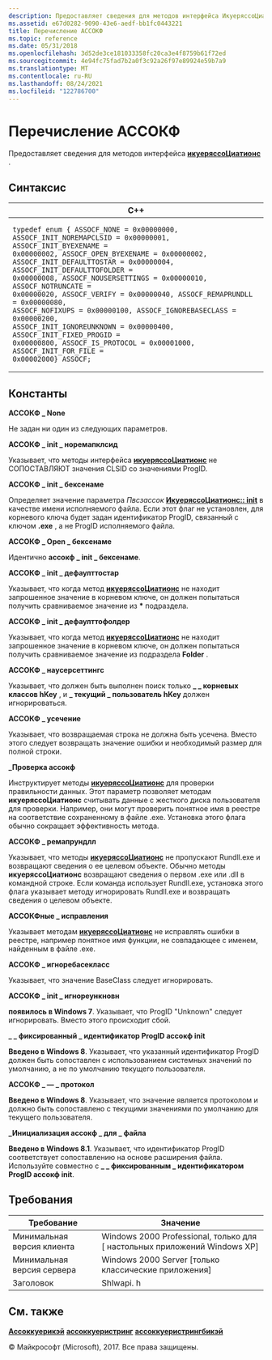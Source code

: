 ```yaml
---
description: Предоставляет сведения для методов интерфейса ИкуеряссоЦиатионс.
ms.assetid: e67d0282-9090-43e6-aedf-bb1fc0443221
title: Перечисление АССОКФ
ms.topic: reference
ms.date: 05/31/2018
ms.openlocfilehash: 3d52de3ce181033358fc20ca3e4f8759b61f72ed
ms.sourcegitcommit: 4e94fc75fad7b2a0f3c92a26f97e89924e59b7a9
ms.translationtype: MT
ms.contentlocale: ru-RU
ms.lasthandoff: 08/24/2021
ms.locfileid: "122786700"
---
```

# <a name="assocf-enumeration"></a>Перечисление АССОКФ

Предоставляет сведения для методов интерфейса [**икуеряссоЦиатионс**](/windows/win32/api/shlwapi/nn-shlwapi-iqueryassociations) .

## <a name="syntax"></a>Синтаксис




| C++ | 
|-----|
| <pre><code>typedef enum  {   ASSOCF_NONE                  = 0x00000000,  ASSOCF_INIT_NOREMAPCLSID     = 0x00000001,  ASSOCF_INIT_BYEXENAME        = 0x00000002,  ASSOCF_OPEN_BYEXENAME        = 0x00000002,  ASSOCF_INIT_DEFAULTTOSTAR    = 0x00000004,  ASSOCF_INIT_DEFAULTTOFOLDER  = 0x00000008,  ASSOCF_NOUSERSETTINGS        = 0x00000010,  ASSOCF_NOTRUNCATE            = 0x00000020,  ASSOCF_VERIFY                = 0x00000040,  ASSOCF_REMAPRUNDLL           = 0x00000080,  ASSOCF_NOFIXUPS              = 0x00000100,  ASSOCF_IGNOREBASECLASS       = 0x00000200,  ASSOCF_INIT_IGNOREUNKNOWN    = 0x00000400,  ASSOCF_INIT_FIXED_PROGID     = 0x00000800,  ASSOCF_IS_PROTOCOL           = 0x00001000,  ASSOCF_INIT_FOR_FILE         = 0x00002000} ASSOCF;</code></pre> | 




## <a name="constants"></a>Константы

 <span id="ASSOCF_NONE"></span><span id="assocf_none"></span>**АССОКФ \_ None** 

Не задан ни один из следующих параметров.

 <span id="ASSOCF_INIT_NOREMAPCLSID"></span><span id="assocf_init_noremapclsid"></span>**АССОКФ \_ init \_ норемапклсид** 

Указывает, что методы интерфейса [**икуеряссоЦиатионс**](/windows/win32/api/shlwapi/nn-shlwapi-iqueryassociations) не СОПОСТАВЛЯЮТ значения CLSID со значениями ProgID.

 <span id="ASSOCF_INIT_BYEXENAME"></span><span id="assocf_init_byexename"></span>**АССОКФ \_ init \_ бексенаме** 

Определяет значение параметра *Пвсзассок* [**ИкуеряссоЦиатионс:: init**](/windows/win32/api/shlwapi/nf-shlwapi-iqueryassociations-init) в качестве имени исполняемого файла. Если этот флаг не установлен, для корневого ключа будет задан идентификатор ProgID, связанный с ключом **.exe** , а не ProgID исполняемого файла.

 <span id="ASSOCF_OPEN_BYEXENAME"></span><span id="assocf_open_byexename"></span>**АССОКФ \_ Open \_ бексенаме** 

Идентично **ассокф \_ init \_ бексенаме**.

 <span id="ASSOCF_INIT_DEFAULTTOSTAR"></span><span id="assocf_init_defaulttostar"></span>**АССОКФ \_ init \_ дефаулттостар** 

Указывает, что когда метод [**икуеряссоЦиатионс**](/windows/win32/api/shlwapi/nn-shlwapi-iqueryassociations) не находит запрошенное значение в корневом ключе, он должен попытаться получить сравниваемое значение из **\*** подраздела.

 <span id="ASSOCF_INIT_DEFAULTTOFOLDER"></span><span id="assocf_init_defaulttofolder"></span>**АССОКФ \_ init \_ дефаулттофолдер** 

Указывает, что когда метод [**икуеряссоЦиатионс**](/windows/win32/api/shlwapi/nn-shlwapi-iqueryassociations) не находит запрошенное значение в корневом ключе, он должен попытаться получить сравниваемое значение из подраздела **Folder** .

 <span id="ASSOCF_NOUSERSETTINGS"></span><span id="assocf_nousersettings"></span>**АССОКФ \_ наусерсеттингс** 

Указывает, что должен быть выполнен поиск только **\_ \_ корневых классов hKey** , и **\_ текущий \_ пользователь hKey** должен игнорироваться.

 <span id="ASSOCF_NOTRUNCATE"></span><span id="assocf_notruncate"></span>**АССОКФ \_ усечение** 

Указывает, что возвращаемая строка не должна быть усечена. Вместо этого следует возвращать значение ошибки и необходимый размер для полной строки.

 <span id="ASSOCF_VERIFY"></span><span id="assocf_verify"></span>**\_Проверка ассокф** 

Инструктирует методы [**икуеряссоЦиатионс**](/windows/win32/api/shlwapi/nn-shlwapi-iqueryassociations) для проверки правильности данных. Этот параметр позволяет методам **икуеряссоЦиатионс** считывать данные с жесткого диска пользователя для проверки. Например, они могут проверить понятное имя в реестре на соответствие сохраненному в файле .exe. Установка этого флага обычно сокращает эффективность метода.

 <span id="ASSOCF_REMAPRUNDLL"></span><span id="assocf_remaprundll"></span>**АССОКФ \_ ремапрундлл** 

Указывает, что методы [**икуеряссоЦиатионс**](/windows/win32/api/shlwapi/nn-shlwapi-iqueryassociations) не пропускают Rundll.exe и возвращают сведения о ее целевом объекте. Обычно методы **икуеряссоЦиатионс** возвращают сведения о первом .exe или .dll в командной строке. Если команда использует Rundll.exe, установка этого флага указывает методу игнорировать Rundll.exe и возвращать сведения о целевом объекте.

 <span id="ASSOCF_NOFIXUPS"></span><span id="assocf_nofixups"></span>**АССОКФные \_ исправления** 

Указывает методам [**икуеряссоЦиатионс**](/windows/win32/api/shlwapi/nn-shlwapi-iqueryassociations) не исправлять ошибки в реестре, например понятное имя функции, не совпадающее с именем, найденным в файле .exe.

 <span id="ASSOCF_IGNOREBASECLASS"></span><span id="assocf_ignorebaseclass"></span>**АССОКФ \_ игноребасекласс** 

Указывает, что значение BaseClass следует игнорировать.

 <span id="ASSOCF_INIT_IGNOREUNKNOWN"></span><span id="assocf_init_ignoreunknown"></span>**АССОКФ \_ init \_ игнореункновн** 

**появилось в Windows 7**. Указывает, что ProgID "Unknown" следует игнорировать. Вместо этого происходит сбой.

 <span id="ASSOCF_INIT_FIXED_PROGID"></span><span id="assocf_init_fixed_progid"></span>**\_ \_ фиксированный \_ идентификатор ProgID ассокф init** 

**Введено в Windows 8**. Указывает, что указанный идентификатор ProgID должен быть сопоставлен с использованием системных значений по умолчанию, а не по умолчанию текущего пользователя.

 <span id="ASSOCF_IS_PROTOCOL"></span><span id="assocf_is_protocol"></span>**АССОКФ \_ — \_ протокол** 

**Введено в Windows 8**. Указывает, что значение является протоколом и должно быть сопоставлено с текущими значениями по умолчанию для текущего пользователя.

 <span id="ASSOCF_INIT_FOR_FILE"></span><span id="assocf_init_for_file"></span>**\_Инициализация ассокф \_ для \_ файла** 

**Введено в Windows 8.1**. Указывает, что идентификатор ProgID соответствует сопоставлению на основе расширения файла. Используйте совместно с **\_ \_ фиксированным \_ идентификатором ProgID ассокф init**.

 

## <a name="requirements"></a>Требования



| Требование | Значение |
|-------------------------------------|--------------------------------------------------------------------------------------|
| Минимальная версия клиента | Windows 2000 Professional, только для \[ настольных приложений Windows XP\]               |
| Минимальная версия сервера | Windows 2000 Server \[только классические приложения\]                                 |
| Заголовок                   |  Shlwapi. h  |



## <a name="see-also"></a>См. также

 [**Ассоккуерикэй**](/windows/win32/api/shlwapi/nf-shlwapi-assocquerykeya) [**ассоккуеристринг**](/windows/win32/api/shlwapi/nf-shlwapi-assocquerystringa) [**ассоккуеристрингбикэй**](/windows/win32/api/shlwapi/nf-shlwapi-assocquerystringa) 

 

 

© Майкрософт (Microsoft), 2017. Все права защищены.
